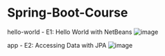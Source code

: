 # Spring-Boot-Course
hello-world - E1: Hello World with NetBeans
![image](https://github.com/user-attachments/assets/849d8e51-da8c-4f06-ad4b-6afcb4ceb44d)

app - E2: Accessing Data with JPA
![image](https://github.com/user-attachments/assets/4ab8f2d8-503c-48d6-92e4-cb154a061f51)
